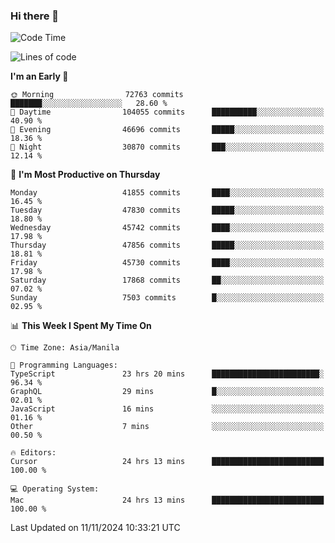 ### Hi there 👋

<!--START_SECTION:waka-->
![Code Time](http://img.shields.io/badge/Code%20Time-5%2C694%20hrs%2034%20mins-blue)

![Lines of code](https://img.shields.io/badge/From%20Hello%20World%20I%27ve%20Written-116.3%20million%20lines%20of%20code-blue)

**I'm an Early 🐤** 

```text
🌞 Morning                72763 commits       ███████░░░░░░░░░░░░░░░░░░   28.60 % 
🌆 Daytime                104055 commits      ██████████░░░░░░░░░░░░░░░   40.90 % 
🌃 Evening                46696 commits       █████░░░░░░░░░░░░░░░░░░░░   18.36 % 
🌙 Night                  30870 commits       ███░░░░░░░░░░░░░░░░░░░░░░   12.14 % 
```
📅 **I'm Most Productive on Thursday** 

```text
Monday                   41855 commits       ████░░░░░░░░░░░░░░░░░░░░░   16.45 % 
Tuesday                  47830 commits       █████░░░░░░░░░░░░░░░░░░░░   18.80 % 
Wednesday                45742 commits       ████░░░░░░░░░░░░░░░░░░░░░   17.98 % 
Thursday                 47856 commits       █████░░░░░░░░░░░░░░░░░░░░   18.81 % 
Friday                   45730 commits       ████░░░░░░░░░░░░░░░░░░░░░   17.98 % 
Saturday                 17868 commits       ██░░░░░░░░░░░░░░░░░░░░░░░   07.02 % 
Sunday                   7503 commits        █░░░░░░░░░░░░░░░░░░░░░░░░   02.95 % 
```


📊 **This Week I Spent My Time On** 

```text
🕑︎ Time Zone: Asia/Manila

💬 Programming Languages: 
TypeScript               23 hrs 20 mins      ████████████████████████░   96.34 % 
GraphQL                  29 mins             █░░░░░░░░░░░░░░░░░░░░░░░░   02.01 % 
JavaScript               16 mins             ░░░░░░░░░░░░░░░░░░░░░░░░░   01.16 % 
Other                    7 mins              ░░░░░░░░░░░░░░░░░░░░░░░░░   00.50 % 

🔥 Editors: 
Cursor                   24 hrs 13 mins      █████████████████████████   100.00 % 

💻 Operating System: 
Mac                      24 hrs 13 mins      █████████████████████████   100.00 % 
```


 Last Updated on 11/11/2024 10:33:21 UTC
<!--END_SECTION:waka-->


<!--
**rad182/rad182** is a ✨ _special_ ✨ repository because its `README.md` (this file) appears on your GitHub profile.

Here are some ideas to get you started:

- 🔭 I’m currently working on ...
- 🌱 I’m currently learning ...
- 👯 I’m looking to collaborate on ...
- 🤔 I’m looking for help with ...
- 💬 Ask me about ...
- 📫 How to reach me: ...
- 😄 Pronouns: ...
- ⚡ Fun fact: ...
-->

